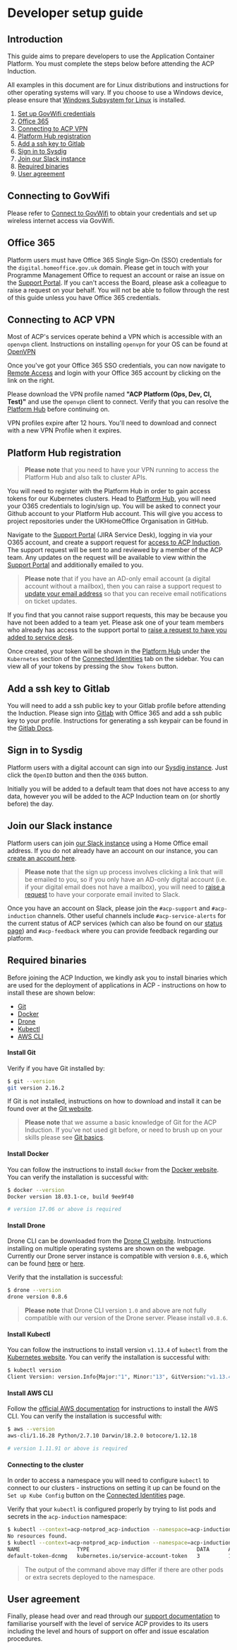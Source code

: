 # Developer setup guide
## Introduction

This guide aims to prepare developers to use the Application Container Platform. You must complete the steps below before attending the ACP Induction.

All examples in this document are for Linux distributions and instructions for other operating systems will vary. If you choose to use a Windows device, please ensure that [Windows Subsystem for Linux] is installed.

  1. [Set up GovWifi credentials](#connecting-to-govwifi)
  1. [Office 365](#office-365)
  1. [Connecting to ACP VPN](#connecting-to-acp-vpn)
  1. [Platform Hub registration](#platform-hub-registration)
  1. [Add a ssh key to Gitlab](#add-a-ssh-key-to-gitlab)
  1. [Sign in to Sysdig](#sign-in-to-sysdig)
  1. [Join our Slack instance](#join-our-slack-instance)
  1. [Required binaries](#required-binaries)
  1. [User agreement](#user-agreement)


## Connecting to GovWifi

Please refer to [Connect to GovWifi] to obtain your credentials and set up wireless internet access via GovWifi.

## Office 365

Platform users must have Office 365 Single Sign-On (SSO) credentials for the `digital.homeoffice.gov.uk` domain. Please get in touch with your Programme Management Office to request an account or raise an issue on the [Support Portal]. If you can't access the Board, please ask a colleague to raise a request on your behalf. You will not be able to follow through the rest of this guide unless you have Office 365 credentials.

## Connecting to ACP VPN

Most of ACP's services operate behind a VPN which is accessible with an `openvpn` client. Instructions on installing `openvpn` for your OS can be found at [OpenVPN]

Once you've got your Office 365 SSO credentials, you can now navigate to [Remote Access] and login with your Office 365 account by clicking on the link on the right.

Please download the VPN profile named **"ACP Platform (Ops, Dev, CI, Test)"** and use the `openvpn` client to connect. Verify that you can resolve the [Platform Hub] before continuing on.

VPN profiles expire after 12 hours. You'll need to download and connect with a new VPN Profile when it expires.

## Platform Hub registration
> **Please note** that you need to have your VPN running to access the Platform Hub and also talk to cluster APIs.

You will need to register with the Platform Hub in order to gain access tokens for our Kubernetes clusters.
Head to [Platform Hub], you will need your O365 credentials to login/sign up. You will be asked to connect your Github account to your Platform Hub account. This will give you access to project repositories under the UKHomeOffice Organisation in GitHub.

Navigate to the [Support Portal] (JIRA Service Desk), logging in via your O365 account, and create a support request for [access to ACP Induction]. The support request will be sent to and reviewed by a member of the ACP team. Any updates on the request will be available to view within the [Support Portal] and additionally emailed to you.

> **Please note** that if you have an AD-only email account (a digital account without a mailbox), then you can raise a support request to [update your email address][update email request] so that you can receive email notifications on ticket updates.

If you find that you cannot raise support requests, this may be because you have not been added to a team yet. Please ask one of your team members who already has access to the support portal to [raise a request to have you added to service desk][add colleague to service desk].

Once created, your token will be shown in the [Platform Hub] under the `Kubernetes` section of the [Connected Identities] tab on the sidebar. You can view all of your tokens by pressing the `Show Tokens` button.

## Add a ssh key to Gitlab

You will need to add a ssh public key to your Gitlab profile before attending the Induction. Please sign into [Gitlab] with Office 365 and add a ssh public key to your profile. Instructions for generating a ssh keypair can be found in the [Gitlab Docs].

## Sign in to Sysdig

Platform users with a digital account can sign into our [Sysdig instance][sysdig]. Just click the `OpenID` button and then the `O365` button.

Initially you will be added to a default team that does not have access to any data, however you will be added to the ACP Induction team on (or shortly before) the day.

## Join our Slack instance

Platform users can join [our Slack instance][hod dsp slack] using a Home Office email address. If you do not already have an account on our instance, you can [create an account here][hod dsp slack sign up].

> **Please note** that the sign up process involves clicking a link that will be emailed to you, so if you only have an AD-only digital account (i.e. if your digital email does not have a mailbox), you will need to [raise a request][misc request form] to have your corporate email invited to Slack.

Once you have an account on Slack, please join the `#acp-support` and `#acp-induction` channels. Other useful channels include `#acp-service-alerts` for the current status of ACP services (which can also be found on our [status page][acp status page]) and `#acp-feedback` where you can provide feedback regarding our platform.

## Required binaries

Before joining the ACP Induction, we kindly ask you to install binaries which are used for the deployment of applications in ACP - instructions on how to install these are shown below:

  - [Git](#install-git)
  - [Docker](#install-docker)
  - [Drone](#install-drone)
  - [Kubectl](#install-kubectl)
  - [AWS CLI](#install-aws-cli)

#### Install Git

Verify if you have Git installed by:

```bash
$ git --version
git version 2.16.2
```

If Git is not installed, instructions on how to download and install it can be found over at the [Git website].

> **Please note** that we assume a basic knowledge of Git for the ACP Induction. If you've not used git before, or need to brush up on your skills please see [Git basics].

#### Install Docker

You can follow the instructions to install `docker` from the [Docker website]. You can verify the installation is successful with:

```bash
$ docker --version
Docker version 18.03.1-ce, build 9ee9f40

# version 17.06 or above is required
```

#### Install Drone

Drone CLI can be downloaded from the [Drone CI website]. Instructions installing on multiple operating systems are shown on the webpage. Currently our Drone server instance is compatible with version `0.8.6`, which can be found [here][drone cli github download] or [here][drone cli 0.8 docs].

Verify that the installation is successful:

```bash
$ drone --version
drone version 0.8.6
```

> **Please note** that Drone CLI version `1.0` and above are not fully compatible with our version of the Drone server. Please install `v0.8.6`.

#### Install Kubectl

You can follow the instructions to install version `v1.13.4` of `kubectl` from the [Kubernetes website][install kubectl]. You can verify the installation is successful with:

```bash
$ kubectl version
Client Version: version.Info{Major:"1", Minor:"13", GitVersion:"v1.13.4", GitCommit:"c27b913fddd1a6c480c229191a087698aa92f0b1", GitTreeState:"clean", BuildDate:"2019-02-28T13:37:52Z", GoVersion:"go1.11.5", Compiler:"gc", Platform:"linux/amd64"}
```

#### Install AWS CLI

Follow the [official AWS documentation] for instructions to install the AWS CLI. You can verify the installation is successful with:

```bash
$ aws --version
aws-cli/1.16.28 Python/2.7.10 Darwin/18.2.0 botocore/1.12.18

# version 1.11.91 or above is required
```

#### Connecting to the cluster

In order to access a namespace you will need to configure `kubectl` to connect to our clusters - instructions on setting it up can be found on the `Set up Kube Config` button on the [Connected Identities] page.

Verify that your `kubectl` is configured properly by trying to list pods and secrets in the `acp-induction` namespace:

```bash
$ kubectl --context=acp-notprod_acp-induction --namespace=acp-induction get pods
No resources found.
$ kubectl --context=acp-notprod_acp-induction --namespace=acp-induction get secrets
NAME                  TYPE                                  DATA      AGE
default-token-dcnmg   kubernetes.io/service-account-token   3         105d
```

> The output of the command above may differ if there are other pods or extra secrets deployed to the namespace.

## User agreement

Finally, please head over and read through our [support documentation] to familiarise yourself with the level of service ACP provides to its users including the level and hours of support on offer and issue escalation procedures.

[Remote Access]:https://access-acp.digital.homeoffice.gov.uk
[Windows Subsystem for Linux]:https://docs.microsoft.com/en-us/windows/wsl/about
[Connect to GovWifi]:https://www.gov.uk/government/collections/connect-to-govwifi
[OpenVPN]:https://openvpn.net/index.php/open-source/downloads.html
[Git website]:https://git-scm.com/
[Git basics]:https://git-scm.com/book/en/v2/Getting-Started-Git-Basics
[Gitlab]:https://gitlab.digital.homeoffice.gov.uk
[Gitlab Docs]:https://docs.gitlab.com/ee/ssh/
[Docker website]:https://docs.docker.com/engine/installation/
[install kubectl]:https://kubernetes.io/docs/tasks/tools/install-kubectl/
[Drone CI website]:http://docs.drone.io/cli-installation/
[releases page]:https://github.com/UKHomeOffice/kd/releases
[Platform Hub]:https://hub.acp.homeoffice.gov.uk/
[Support Portal]:https://support.acp.homeoffice.gov.uk/servicedesk
[access to ACP Induction]:https://support.acp.homeoffice.gov.uk/servicedesk/customer/portal/1/create/94
[Connected Identities]:https://hub.acp.homeoffice.gov.uk/identities
[support documentation]:https://gitlab.digital.homeoffice.gov.uk/acp-docs/acp-support
[official AWS documentation]:https://docs.aws.amazon.com/cli/latest/userguide/cli-chap-install.html
[drone cli github download]: https://github.com/drone/drone-cli/releases/tag/v0.8.6
[drone cli 0.8 docs]: https://0-8-0.docs.drone.io/cli-installation/
[add colleague to service desk]: https://support.acp.homeoffice.gov.uk/servicedesk/customer/portal/1/create/100
[update email request]: https://support.acp.homeoffice.gov.uk/servicedesk/customer/portal/1/create/98
[hod dsp slack]: https://hod-dsp.slack.com/
[hod dsp slack sign up]: https://hod-dsp.slack.com/signup/
[misc request form]: https://support.acp.homeoffice.gov.uk/servicedesk/customer/portal/1/create/118
[acp status page]: https://status.acp.homeoffice.gov.uk/
[sysdig]: https://sysdig.digital.homeoffice.gov.uk/
